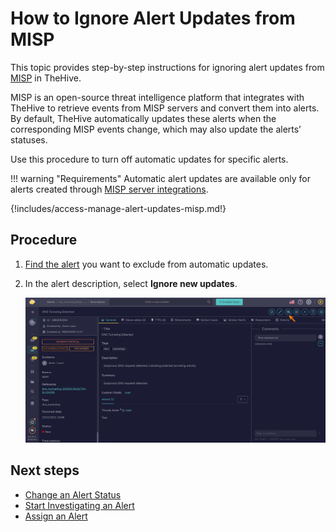# How to Ignore Alert Updates from MISP

This topic provides step-by-step instructions for ignoring alert updates from [MISP](../../../administration/misp-integration/about-misp-integration.md) in TheHive.

MISP is an open-source threat intelligence platform that integrates with TheHive to retrieve events from MISP servers and convert them into alerts. By default, TheHive automatically updates these alerts when the corresponding MISP events change, which may also update the alerts’ statuses.

Use this procedure to turn off automatic updates for specific alerts.

!!! warning "Requirements"
    Automatic alert updates are available only for alerts created through [MISP server integrations](../../../administration/misp-integration/connect-a-misp-server.md).

{!includes/access-manage-alert-updates-misp.md!}

<h2>Procedure</h2>

1. [Find the alert](./search-for-alerts/find-an-alert.md) you want to exclude from automatic updates.

2. In the alert description, select **Ignore new updates**.

    ![Ignore MISP updates](../../../images/user-guides/analyst-corner/alerts/alert-ignore-misp-updates.png)

<h2>Next steps</h2>

* [Change an Alert Status](change-status-alert.md)
* [Start Investigating an Alert](start-investigating-an-alert.md)
* [Assign an Alert](assign-an-alert.md)